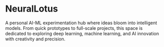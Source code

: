 # NeuralLotus
A personal AI-ML experimentation hub where ideas bloom into intelligent models. From quick prototypes to full-scale projects, this space is dedicated to exploring deep learning, machine learning, and AI innovation with creativity and precision.
